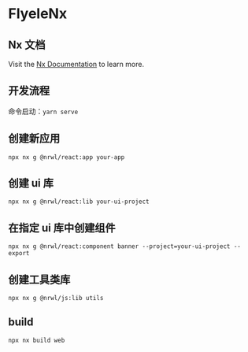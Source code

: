 # FlyeleNx

## Nx 文档

Visit the [Nx Documentation](https://nx.dev) to learn more.

## 开发流程

命令启动：`yarn serve`

## 创建新应用

`npx nx g @nrwl/react:app your-app`

## 创建 ui 库

`npx nx g @nrwl/react:lib your-ui-project`

## 在指定 ui 库中创建组件

```
npx nx g @nrwl/react:component banner --project=your-ui-project --export
```

## 创建工具类库

`npx nx g @nrwl/js:lib utils`

## build

```
npx nx build web
```
